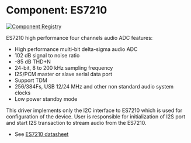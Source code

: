 # Component: ES7210

[![Component Registry](https://components.espressif.com/components/espressif/es7210/badge.svg)](https://components.espressif.com/components/espressif/es7210)

ES7210 high performance four channels audio ADC features:
* High performance multi-bit delta-sigma audio ADC
* 102 dB signal to noise ratio
* -85 dB THD+N
* 24-bit, 8 to 200 kHz sampling frequency
* I2S/PCM master or slave serial data port
* Support TDM
* 256/384Fs, USB 12/24 MHz and other non standard audio system clocks
* Low power standby mode

This driver implements only the I2C interface to ES7210 which is used for configuration of the device.
User is responsible for initialization of I2S port and start I2S transaction to stream audio from the ES7210.

* See [ES7210 datasheet](http://www.everest-semi.com/pdf/ES7210%20PB.pdf)
